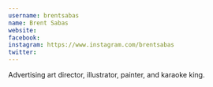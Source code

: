 ```yaml
---
username: brentsabas
name: Brent Sabas
website:
facebook:
instagram: https://www.instagram.com/brentsabas
twitter:
---
```

Advertising art director, illustrator, painter, and karaoke king.